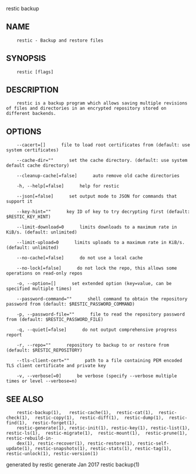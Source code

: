  restic backup
 
## NAME
        restic - Backup and restore files
 
## SYNOPSIS
        restic [flags]
 
## DESCRIPTION
        restic is a backup program which allows saving multiple revisions of files and directories in an encrypted repository stored on different backends.
 
## OPTIONS
        --cacert=[]      file to load root certificates from (default: use system certificates)
 
        --cache-dir=""      set the cache directory. (default: use system default cache directory)
 
        --cleanup-cache[=false]      auto remove old cache directories
 
        -h, --help[=false]      help for restic
 
        --json[=false]      set output mode to JSON for commands that support it
 
        --key-hint=""      key ID of key to try decrypting first (default: $RESTIC_KEY_HINT)
 
        --limit-download=0      limits downloads to a maximum rate in KiB/s. (default: unlimited)
 
        --limit-upload=0      limits uploads to a maximum rate in KiB/s. (default: unlimited)
 
        --no-cache[=false]      do not use a local cache
 
        --no-lock[=false]      do not lock the repo, this allows some operations on read-only repos
 
        -o, --option=[]      set extended option (key=value, can be specified multiple times)
 
        --password-command=""      shell command to obtain the repository password from (default: $RESTIC_PASSWORD_COMMAND)
 
        -p, --password-file=""      file to read the repository password from (default: $RESTIC_PASSWORD_FILE)
 
        -q, --quiet[=false]      do not output comprehensive progress report
 
        -r, --repo=""      repository to backup to or restore from (default: $RESTIC_REPOSITORY)
 
        --tls-client-cert=""      path to a file containing PEM encoded TLS client certificate and private key
 
        -v, --verbose[=0]      be verbose (specify --verbose multiple times or level --verbose=n)
 
## SEE ALSO
        restic-backup(1),   restic-cache(1),  restic-cat(1),  restic-check(1),  restic-copy(1),  restic-diff(1),  restic-dump(1),  restic-find(1),  restic-forget(1),
        restic-generate(1), restic-init(1), restic-key(1), restic-list(1),  restic-ls(1),  restic-migrate(1),  restic-mount(1),  restic-prune(1),  restic-rebuild-in‐
        dex(1), restic-recover(1), restic-restore(1), restic-self-update(1), restic-snapshots(1), restic-stats(1), restic-tag(1), restic-unlock(1), restic-version(1)
 
 generated by restic generate                                                  Jan 2017                                                              restic backup(1)
